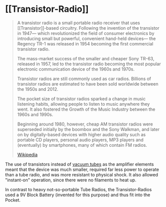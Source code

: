 # [[Transistor-Radio]] 

> A transistor radio is a small portable radio receiver that uses [[Transistor]]-based circuitry. 
> Following the invention of the transistor in 1947—
> which revolutionized the field of consumer electronics 
> by introducing small but powerful, convenient hand-held devices—
> the Regency TR-1 was released in 1954 becoming the first commercial transistor radio. 
> 
> The mass-market success of the smaller and cheaper Sony TR-63, released in 1957, 
> led to the transistor radio becoming 
> the most popular electronic communication device of the 1960s and 1970s. 
> 
> Transistor radios are still commonly used as car radios. 
> Billions of transistor radios are estimated to have been sold worldwide 
> between the 1950s and 2012. 
> 
> The pocket size of transistor radios sparked a change in music listening habits, 
> allowing people to listen to music anywhere they went. 
> It also fostered the Growth of the Music Industry between the 1960s and 1990s. 
> 
> Beginning around 1980, however, cheap AM transistor radios were superseded 
> initially by the boombox and the Sony Walkman, 
> and later on by digitally-based devices with higher audio quality such as 
> portable CD players, personal audio players, MP3 players 
> and (eventually) by smartphones, many of which contain FM radios. 
> 
> [Wikipedia](https://en.wikipedia.org/wiki/Transistor%20radio)

The use of transistors instead of [vacuum tubes](https://en.wikipedia.org/wiki/Vacuum_tube "Vacuum tube") as the amplifier elements 
meant that the device was much smaller, required far less power to operate 
than a tube radio, and was more resistant to physical shock. 
It also allowed "instant-on" operation, since there were no filaments to heat up.

In contrast to heavy not-so-portable Tube Radios, 
the Transistor-Radios used a 9V Block Battery (invented for this purpose) 
and thus fit into the Pocket. 


